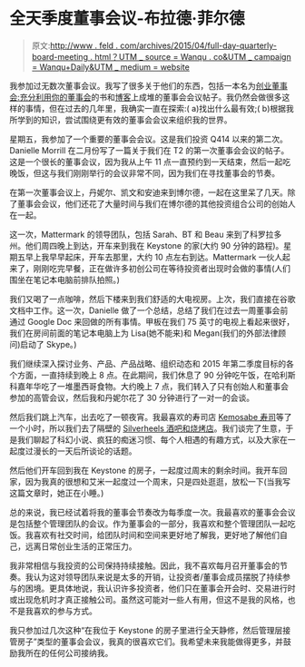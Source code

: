 # 全天季度董事会议-布拉德·菲尔德

> 原文:[http://www . feld . com/archives/2015/04/full-day-quarterly-board-meeting . html？UTM _ source = Wanqu . co&UTM _ campaign = Wanqu+Daily&UTM _ medium = website](http://www.feld.com/archives/2015/04/full-day-quarterly-board-meeting.html?utm_source=wanqu.co&utm_campaign=Wanqu+Daily&utm_medium=website)

我参加过无数次董事会议。我写了很多关于他们的东西，包括一本名为[创业董事会:充分利用你的董事会](https://www.amazon.com/Startup-Boards-Getting-Board-Directors/dp/1118443667)的书和[博客](https://feld.com/?s=board+meeting)上成堆的董事会会议帖子。我仍然会做很多这样的事情，但在过去的几年里，我确实一直在探索:( a)找出什么最有效;( b)根据我所学到的知识，尝试围绕更有效的董事会会议来组织我的世界。

星期五，我参加了一个重要的董事会会议。这是我们投资 Q414 以来的第二次。Danielle Morrill 在二月份写了一篇关于我们在 T2 的第一次董事会会议的帖子。这是一个很长的董事会议，因为我从上午 11 点一直预约到一天结束，然后一起吃晚饭，但这与我们刚刚举行的会议非常不同，因为我们在寻找董事会的节奏。

在第一次董事会议上，丹妮尔、凯文和安迪来到博尔德，一起在这里呆了几天。除了董事会会议，他们还花了大量时间与我们在博尔德的其他投资组合公司的创始人在一起。

这一次，Mattermark 的领导团队，包括 Sarah、BT 和 Beau 来到了科罗拉多州。他们周四晚上到达，开车来到我在 Keystone 的家(大约 90 分钟的路程)。星期五早上我早早起床，开车去那里，大约 10 点左右到达。Mattermark 一伙人起来了，刚刚吃完早餐，正在做许多初创公司在等待投资者出现时会做的事情(人们围坐在笔记本电脑前排队拍照。)

我们又喝了一点咖啡，然后下楼来到我们舒适的大电视房。上次，我们直接在谷歌文档中工作。这一次，Danielle 做了一个总结，总结了我们在过去一周董事会前通过 Google Doc 来回做的所有事情。甲板在我们 75 英寸的电视上看起来很好，我们在房间前面的笔记本电脑上为 Lisa(她不能来)和 Megan(我们的外部法律顾问)启动了 Skype。)

我们继续深入探讨业务、产品、产品战略、组织动态和 2015 年第二季度目标的各个方面，一直持续到晚上 8 点。在此期间，我们休息了 90 分钟吃午饭，在哈利斯科嘉年华吃了一堆墨西哥食物。大约晚上 7 点，我们转入了只有创始人和董事会参加的高管会议，然后我和丹妮尔花了 30 分钟进行了一对一的会谈。

然后我们跳上汽车，出去吃了一顿夜宵。我最喜欢的寿司店 [Kemosabe 寿司](https://www.kemosabesushi.com/)等了一个小时，所以我们去了隔壁的 [Silverheels 酒吧和烧烤店](https://www.yelp.com/biz/silverheels-bar-and-grill-frisco)。我们谈完了生意，于是我们聊起了科幻小说、疯狂的痴迷习惯、每个人相遇的有趣方式，以及大家在一起度过漫长的一天后所谈论的话题。

然后他们开车回到我在 Keystone 的房子，一起度过周末的剩余时间。我开车回家，因为我真的很想和艾米一起度过一个周末，只是四处逛逛，放松一下(当我写这篇文章时，她正在小睡。)

总的来说，我已经试着将我的董事会节奏改为每季度一次。我最喜欢的董事会会议是包括整个管理团队的会议。作为董事会的一部分，我喜欢和整个管理团队一起吃饭。我喜欢有社交时间，给团队时间和空间来更好地了解我，更好地了解他们自己，远离日常创业生活的正常压力。

我非常相信与我投资的公司保持持续接触。因此，我不喜欢每月召开董事会的节奏。我认为这对领导团队来说是太多的开销，让投资者/董事会成员摆脱了持续参与的困境。更具体地说，我认识许多投资者，他们只在董事会开会时、交易进行时或出现危机时才真正接触公司。虽然这可能对一些人有用，但这不是我的风格，也不是我喜欢的参与方式。

我只参加过几次这种“在我位于 Keystone 的房子里进行全天静修，然后管理层接管房子”类型的董事会会议，我真的很喜欢它们。我希望未来我能做得更多，并鼓励我所在的任何公司接纳我。